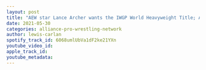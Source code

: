 ```yaml
---
layout: post
title: "AEW star Lance Archer wants the IWGP World Heavyweight Title; AEW signs Bear Country to a deal"
date: 2021-05-30
categories: alliance-pro-wrestling-network
author: lewis-carlan
spotify_track_id: 6068umlUbVa1dF2ke21YXn
youtube_video_id: 
apple_track_id: 
youtube_metadata: 
---
```

